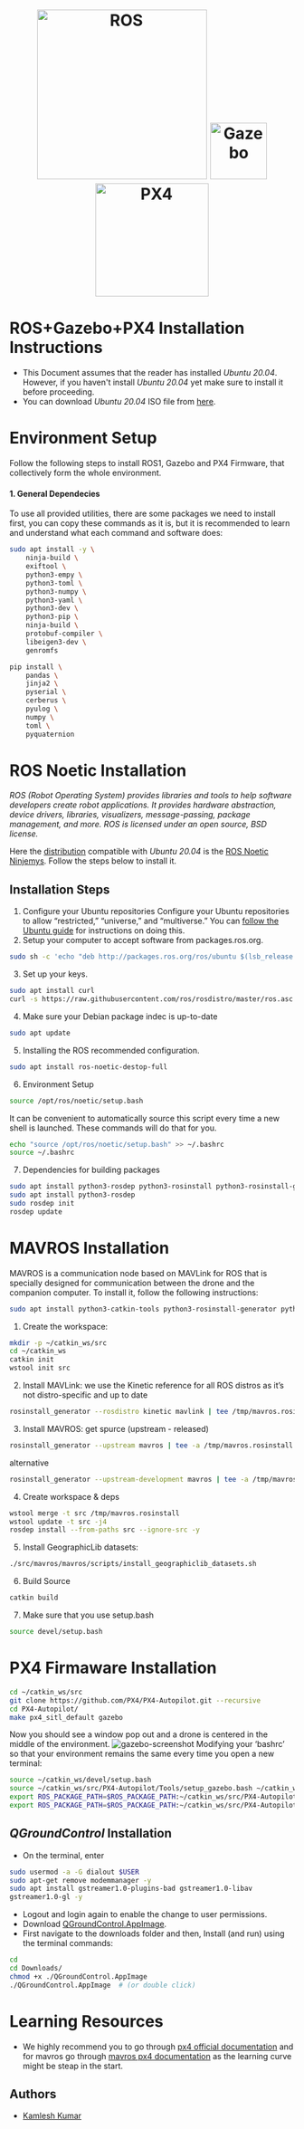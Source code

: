 <h1 align="center">
  <a href="http://wiki.ros.org/"><img src="http://wiki.ros.org/custom/images/ros_org.png" alt="ROS" width="300"></a>
  <a href="https://gazebosim.org/home"><img src="http://gazebosim.org/assets/gazebo_vert-af0a0ada204b42b6daca54e98766979e45e011ea22347ffe90580458476d26d6.png" alt="Gazebo" width="100"></a>
  <a href="https://px4.io/"><img src="https://px4.io/wp-content/uploads/2020/03/PX4_logo_black_large_resized_compressed-compressor.png" alt="PX4" width="200"></a>
</h1>

<h1>ROS+Gazebo+PX4 Installation Instructions</h1>

* This Document assumes that the reader has installed *Ubuntu 20.04*. However, if you haven't install *Ubuntu 20.04* yet make sure to install it before proceeding.
* You can download *Ubuntu 20.04* ISO file from [here](https://releases.ubuntu.com/20.04/).

# Environment Setup
Follow the following steps to install ROS1, Gazebo and PX4 Firmware, that collectively form the whole environment.

#### 1. General Dependecies
To use all provided utilities, there are some packages we need to install first, you can copy these commands as it is, but it is recommended to learn and understand what each command and software does:
```bash
sudo apt install -y \
	ninja-build \
	exiftool \
	python3-empy \
	python3-toml \
	python3-numpy \
	python3-yaml \
	python3-dev \
	python3-pip \
	ninja-build \
	protobuf-compiler \
	libeigen3-dev \
	genromfs
```
```bash
pip install \
	pandas \
	jinja2 \
	pyserial \
	cerberus \
	pyulog \
	numpy \
	toml \
	pyquaternion
```

# ROS Noetic Installation

*ROS (Robot Operating System) provides libraries and tools to help software developers create robot applications. It provides hardware abstraction, device drivers, libraries, visualizers, message-passing, package management, and more. ROS is licensed under an open source, BSD license.*

Here the [distribution](http://wiki.ros.org/Distributions) compatible with *Ubuntu 20.04* is the [ROS Noetic Ninjemys](http://wiki.ros.org/noetic). Follow the steps below to install it.

## Installation Steps
1. Configure your Ubuntu repositories
Configure your Ubuntu repositories to allow “restricted,” “universe,” and “multiverse.” You can [follow the Ubuntu guide](https://help.ubuntu.com/community/Repositories/Ubuntu) for instructions on doing this.
2. Setup your computer to accept software from packages.ros.org.
```bash
sudo sh -c 'echo "deb http://packages.ros.org/ros/ubuntu $(lsb_release -sc) main" > /etc/apt/sources.list.d/ros-latest.list'
```
3. Set up your keys.
```bash
sudo apt install curl
curl -s https://raw.githubusercontent.com/ros/rosdistro/master/ros.asc | sudo apt-key add -
```
4. Make sure your Debian package indec is up-to-date
```bash
sudo apt update
```
5. Installing the ROS recommended configuration.
```bash
sudo apt install ros-noetic-destop-full
```
6. Environment Setup
```bash
source /opt/ros/noetic/setup.bash
```
It can be convenient to automatically source this script every time a new shell is launched. These commands will do that for you.
```bash
echo "source /opt/ros/noetic/setup.bash" >> ~/.bashrc
source ~/.bashrc
```
7. Dependencies for building packages
```bash
sudo apt install python3-rosdep python3-rosinstall python3-rosinstall-generator python3-wstool build-essential
sudo apt install python3-rosdep
sudo rosdep init
rosdep update
```

# MAVROS Installation
MAVROS is a communication node based on MAVLink for ROS that is specially designed for communication between the drone and the companion computer. To install it, follow the following instructions:
```bash
sudo apt install python3-catkin-tools python3-rosinstall-generator python3-osrf-pycommon -y
```
1. Create the workspace:
```bash
mkdir -p ~/catkin_ws/src
cd ~/catkin_ws
catkin init
wstool init src
```
2. Install MAVLink: we use the Kinetic reference for all ROS distros as it’s not distro-specific and up to date
```bash
rosinstall_generator --rosdistro kinetic mavlink | tee /tmp/mavros.rosinstall
```
3. Install MAVROS: get spurce (upstream - released)
```bash
rosinstall_generator --upstream mavros | tee -a /tmp/mavros.rosinstall
```
alternative
```bash
rosinstall_generator --upstream-development mavros | tee -a /tmp/mavros.rosinstall
```
4. Create workspace & deps
```bash
wstool merge -t src /tmp/mavros.rosinstall
wstool update -t src -j4
rosdep install --from-paths src --ignore-src -y
```
5. Install GeographicLib datasets:
```bash
./src/mavros/mavros/scripts/install_geographiclib_datasets.sh
```
6. Build Source
```bash
catkin build
```
7. Make sure that you use setup.bash
```bash
source devel/setup.bash
```

# PX4 Firmaware Installation
```bash
cd ~/catkin_ws/src
git clone https://github.com/PX4/PX4-Autopilot.git --recursive
cd PX4-Autopilot/
make px4_sitl_default gazebo
```
Now you should see a window pop out and a drone is centered in the middle of the environment.
![gazebo-screenshot](https://aws1.discourse-cdn.com/business20/uploads/e_yantra/optimized/1X/0b6dc7055d220854e7386db13d30d998e896acf7_2_1035x588.jpeg)
Modifying your ‘bashrc’ so that your environment remains the same every time you open a new terminal:
```bash
source ~/catkin_ws/devel/setup.bash
source ~/catkin_ws/src/PX4-Autopilot/Tools/setup_gazebo.bash ~/catkin_ws/src/PX4-Autopilot/ ~/catkin_ws/src/PX4-Autopilot/build/px4_sitl_default
export ROS_PACKAGE_PATH=$ROS_PACKAGE_PATH:~/catkin_ws/src/PX4-Autopilot
export ROS_PACKAGE_PATH=$ROS_PACKAGE_PATH:~/catkin_ws/src/PX4-Autopilot/Tools/sitl_gazebo
```

## *QGroundControl* Installation
* On the terminal, enter
```bash
sudo usermod -a -G dialout $USER
sudo apt-get remove modemmanager -y
sudo apt install gstreamer1.0-plugins-bad gstreamer1.0-libav 
gstreamer1.0-gl -y
```
* Logout and login again to enable the change to user permissions.
* Download [QGroundControl.AppImage](https://s3-us-west-2.amazonaws.com/qgroundcontrol/latest/QGroundControl.AppImage).
* First navigate to the downloads folder and then, Install (and run) using the terminal commands:
```bash
cd 
cd Downloads/
chmod +x ./QGroundControl.AppImage
./QGroundControl.AppImage  # (or double click)
```
# Learning Resources
* We highly recommend you to go through [px4 official documentation](https://docs.px4.io/v1.12/en/development/development.html) and for mavros go through [mavros px4 documentation](https://docs.px4.io/master/en/ros/ros1.html) as the learning curve might be steap in the start.

## Authors
* [Kamlesh Kumar](https://github.com/kamlesh364)
